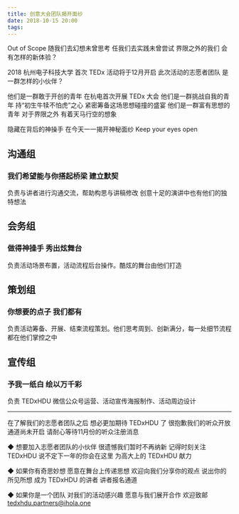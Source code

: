 ```yaml
---
title: 创意大会团队揭开面纱
date: 2018-10-15 20:00
tags: 
---
```


Out of Scope
随我们去幻想未曾思考
任我们去实践未曾尝试
界限之外的我们
会有怎样的新体验？
 
2018 杭州电子科技大学
首次 TEDx 活动将于12月开启
此次活动的志愿者团队
是一群怎样的小伙伴？

<!-- more -->

他们是一群敢于开创的青年
在杭电首次开展 TEDx 大会
他们是一群挑战自我的青年
持“初生牛犊不怕虎”之心
紧密筹备这场思想碰撞的盛宴
他们是一群富有思想的青年
对于界限之外
有着天马行空的想象
 
隐藏在背后的神操手
在今天一一揭开神秘面纱
Keep your eyes open


## 沟通组


### 我们希望能与你搭起桥梁 建立默契
   负责与讲者进行沟通交流，帮助构思与讲稿修改
创意十足的演讲中也有他们的独特想法


## 会务组


### 做得神操手 秀出炫舞台
负责活动场景布置，活动流程后台操作。酷炫的舞台由他们打造

## 策划组


### 你想要的点子 我们都有
负责活动筹备、开展、结束流程策划。他们思考周到、创新满分，每一处细节流程都在他们掌控之中


## 宣传组


### 予我一纸白 绘以万千彩
负责 TEDxHDU 微信公众号运营、活动宣传海报制作、活动周边设计

---

在了解我们的志愿者团队之后
想必更加期待 TEDxHDU 了
很抱歉我们的听众开放通道尚未开启
请耐心等待11月份的听众注册消息

◆ 
想要加入志愿者团队的小伙伴
很遗憾我们暂时不再纳新
记得时刻关注 TEDxHDU
说不定下一年的你会在这里
为高大上的 TEDxHDU 献力

◆ 
如果你有奇思妙想
愿意在舞台上传递思想
欢迎向我们分享你的观点
说出你的所见所想
成为 TEDxHDU 的讲者
讲者报名通道

◆
如果你是一个团队
对我们的活动感兴趣
愿意与我们展开合作
欢迎致邮
tedxhdu.partners@ihola.one
